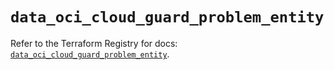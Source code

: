 # `data_oci_cloud_guard_problem_entity`

Refer to the Terraform Registry for docs: [`data_oci_cloud_guard_problem_entity`](https://registry.terraform.io/providers/oracle/oci/7.19.0/docs/data-sources/cloud_guard_problem_entity).

